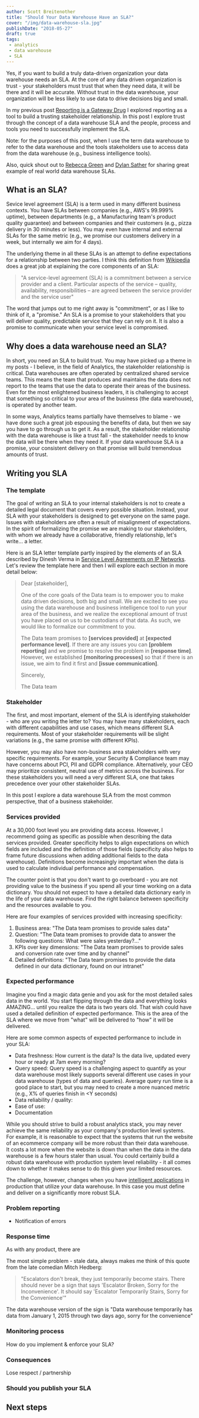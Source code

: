 ```yaml
---
author: Scott Breitenother
title: "Should Your Data Warehouse Have an SLA?"
cover: "/img/data-warehouse-sla.jpg"
publishDate: "2018-05-27"
draft: true
tags: 
 - analytics
 - data warehouse
 - SLA
---
```


Yes, if you want to build a truly data-driven organization your data warehouse needs an SLA. At the core of any data driven organization is trust - your stakeholders must trust that when they need data, it will be there and it will be accurate. Without trust in the data warehouse, your organization will be less likely to use data to drive decisions big and small.

In my previous post [Reporting is a Gateway Drug](https://www.locallyoptimistic.com/post/reporting-is-a-gateway-drug/) I explored reporting as a tool to build a trusting stakeholder relationship. In this post I explore trust through the concept of a data warehouse SLA and the people, process and tools you need to successfully implement the SLA.
<!--more-->

Note: for the purposes of this post, when I use the term data warehouse to refer to the data warehouse and the tools stakeholders use to access data from the data warehouse (e.g., business intelligence tools).

Also, quick shout out to [Rebecca Green](https://www.linkedin.com/in/rebecca-greene-31b98513/) and [Dylan Sather](https://www.linkedin.com/in/dylansather/) for sharing great example of real world data warehouse SLAs.

## What is an SLA?
Sevice level agreement (SLA) is a term used in many different business contexts. You have SLAs between companies (e.g., AWS's 99.999% uptime), between departments (e.g., a Manufacturing team's product quality guarantee) and between companies and their customers (e.g., pizza delivery in 30 minutes or less). You may even have internal and external SLAs for the same metric (e.g., we promise our customers delivery in a week, but internally we aim for 4 days).

The underlying theme in all these SLAs is an attempt to define expectations for a relationship between two parties. I think this definition from [Wikipedia](https://en.wikipedia.org/wiki/Service-level_agreement) does a great job at explaining the core components of an SLA:

 >"A service-level agreement (SLA) is a commitment between a service provider and a client. Particular aspects of the service – quality, availability, responsibilities – are agreed between the service provider and the service user"

The word that jumps out to me right away is "commitment", or as I like to think of it, a "promise." An SLA is a promise to your stakeholders that you will deliver quality, predictable service that they can rely on it. It is also a promise to communicate when your service level is compromised.

## Why does a data warehouse need an SLA?
In short, you need an SLA to build trust. You may have picked up a theme in my posts - I believe, in the field of Analytics, the stakeholder relationship is critical. Data warehouses are often operated by centralized shared service teams. This means the team that produces and maintains the data does not report to the teams that use the data to operate their areas of the business. Even for the most enlightened business leaders, it is challenging to accept that something so critical to your area of the business (the data warehouse), is operated by another team.

In some ways, Analytics teams partially have themselves to blame - we have done such a great job espousing the benefits of data, but then we say you have to go through us to get it. As a result, the stakeholder relationship with the data warehouse is like a trust fall - the stakeholder needs to know the data will be there when they need it. If your data warehouse SLA is a promise, your consistent delivery on that promise will build tremendous amounts of trust.

## Writing you SLA

### The template
The goal of writing an SLA to your internal stakeholders is not to create a detailed legal document that covers every possible situation. Instead, your SLA with your stakeholders is designed to get everyone on the same page. Issues with stakeholders are often a result of misalignment of expectations. In the spirit of formalizing the promise we are making to our stakeholders, with whom we already have a collaborative, friendly relationship, let's write... a letter. 

Here is an SLA letter template partly inspired by the elements of an SLA described by Dinesh Verma in [Service Level Agreements on IP Networks](https://pdfs.semanticscholar.org/b526/8efaeac72624220bcdefa40cd44bf59aff90.pdf). Let's review the template here and then I will explore each section in more detail below:

>Dear [stakeholder],
>
>One of the core goals of the Data team is to empower you to make data driven decisions, both big and small. We are excited to see you using the data warehouse and business intelligence tool to run your area of the business, and we realize the exceptional amount of trust you have placed on us to be custodians of that data. As such, we would like to formalize our commitment to you. 
>
>The Data team promises to **[services provided]** at **[expected performance level]**. If there are any issues you can **[problem reporting]** and we promise to resolve the problem in **[response time]**. However, we established **[monitoring processes]** so that if there is an issue, we aim to find it first and **[issue communication]**.
>
>Sincerely,
>
>The Data team


### Stakeholder
The first, and most important, element of the SLA is identifying stakeholder - who are you writing the letter to? You may have many stakeholders, each with different capabilities and use cases, which means different SLA requirements. Most of your stakeholder requirements will be slight variations (e.g., the same promise with different KPIs).

However, you may also have non-business area stakeholders with very specific requirements. For example, your Security & Compliance team may have concerns about PCI, PII and GDPR compliance. Alternatively, your CEO may prioritize consistent, neutral use of metrics across the business. For these stakeholders you will need a very different SLA, one that takes precedence over your other stakeholder SLAs.

In this post I explore a data warehouse SLA from the most common perspective, that of a business stakeholder.

### Services provided
At a 30,000 foot level you are providing data access. However, I recommend going as specific as possible when describing the data services provided. Greater specificity helps to align expectations on which fields are included and the definition of those fields (specificity also helps to frame future discussions when adding additional fields to the data warehouse). Definitions become increasingly important when the data is used to calculate individual performance and compensation.

The counter point is that you don't want to go overboard - you are not providing value to the business if you spend all your time working on a data dictionary. You should not expect to have a detailed data dictionary early in the life of your data warehouse. Find the right balance between specificity and the resources available to you.

Here are four examples of services provided with increasing specificity:
1. Business area: "The Data team promises to provide sales data"
2. Question: "The Data team promises to provide data to answer the following questions: What were sales yesterday?..."
3. KPIs over key dimensions: "The Data team promises to provide sales and conversion rate over time and by channel"
4. Detailed definitions: "The Data team promises to provide the data defined in our data dictionary, found on our intranet"


### Expected performance
Imagine you find a magic data genie and you ask for the most detailed sales data in the world. You start flipping through the data and everything looks AMAZING... until you realize the data is two years old. That wish could have used a detailed definition of expected performance. This is the area of the SLA where we move from "what" will be delivered to "how" it will be delivered.

Here are some common aspects of expected performance to include in your SLA:
* Data freshness: How current is the data? Is the data live, updated every hour or ready at 7am every morning?
* Query speed: Query speed is a challenging aspect to quantify as your data warehouse most likely supports several different use cases in your data warehouse (types of data and queries). Average query run time is a good place to start, but you may need to create a more nuanced metric (e.g., X% of queries finish in <Y seconds)
* Data reliability / quality: 
* Ease of use: 
* Documentation

While you should strive to build a robust analytics stack, you may never achieve the same reliability as your company's production level systems. For example, it is reasonable to expect that the systems that run the website of an ecommerce company will be more robust than their data warehouse. It costs a lot more when the website is down than when the data in the data warehouse is a few hours staler than usual. You could certainly build a robust data warehouse with production system level reliability - it all comes down to whether it makes sense to do this given your limited resources.

The challenge, however, changes when you have [intelligent applications](https://www.locallyoptimistic.com/post/data-platform/) in production that utilize your data warehouse. In this case you must define and deliver on a significantly more robust SLA.

### Problem reporting
* Notification of errors


### Response time
As with any product, there are 


The most simple problem - stale data, always makes me think of this quote from the late comedian Mitch Hedberg:

>"Escalators don't break, they just temporarily become stairs. There should never be a sign that says 'Escalator Broken, Sorry for the Inconvenience'. It should say 'Escalator Temporarily Stairs, Sorry for the Convenience'"

The data warehouse version of the sign is "Data warehouse temporarily has data from January 1, 2015 through two days ago, sorry for the convenience"



### Monitoring process
How do you implement & enforce your SLA?

### Consequences
Lose respect / partnership




### Should you publish your SLA


## Next steps
